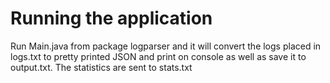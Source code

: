 # Running the application
Run Main.java from package logparser and it will convert the logs placed in logs.txt to pretty printed JSON and print on console as well as save it to output.txt. The statistics are sent to stats.txt
